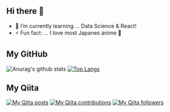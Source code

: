 ## Hi there 👋

- 🌱 I’m currently learning ... Data Science & React!
- ⚡ Fun fact: ... I love most Japanes anime :running:

## My GitHub
![Anurag's github stats](https://github-readme-stats.vercel.app/api?username=Hirochon&show_icons=true&theme=gruvbox)
[![Top Langs](https://github-readme-stats.vercel.app/api/top-langs/?username=Hirochon&layout=compact)](https://github.com/anuraghazra/github-readme-stats)

## My Qiita 
[![My Qiita posts](https://qiita-badge.apiapi.app/s/Hirochon/posts.svg)](http://qiita.com/Hirochon)
[![My Qiita contributions](https://qiita-badge.apiapi.app/s/Hirochon/contributions.svg)](http://qiita.com/Hirochon)
[![My Qiita followers](https://qiita-badge.apiapi.app/s/Hirochon/followers.svg)](http://qiita.com/Hirochon)
